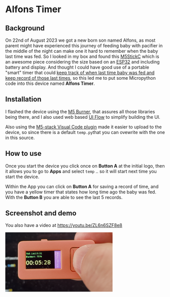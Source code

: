 # Alfons Timer

## Background

On 22nd of August 2023 we got a new born son named Alfons, as most parent might have experienced this journey of feeding baby with pacifier in the middle of the night can make one it hard to remember when the baby last time was fed. So I looked in my box and found this [M5StickC](https://shop.m5stack.com/products/stick-c) which is an awesome piece considering the size based on an [ESP32](https://en.wikipedia.org/wiki/ESP32) and including battery and display. And thought I could have good use of a portable "smart" timer that could <u>keep track of when last time baby was fed and keep record of those last times</u>, so this led me to put some Micropython code into this device named **Alfons Timer**.

## Installation

I flashed the device using the [M5 Burner](https://docs.m5stack.com/en/download), that assures all those libraries being there, and I also used web based [UI Flow](https://flow.m5stack.com/) to simplify building the UI.

Also using the [M5-stack Visual Code plugin](https://marketplace.visualstudio.com/items?itemName=curdeveryday.vscode-m5stack-mpy) made it easier to upload to the device, so since there is a default `temp.py`that you can ovewrite with the one in this source.

## How to use

Once you start the device you click once on **Button A** at the initial logo, then it allows you to go to **Apps** and select `temp` .. so it will start next time you start the device.

Within the App you can click on **Button A** for saving a record of time, and you have a yellow timer that states how long time ago the baby was fed. With the **Button B** you are able to see the last 5 records.

## Screenshot and demo

You also have a video at https://youtu.be/ZL6n6SZF8e8

<img src="https://raw.githubusercontent.com/engdan77/project_images/master/pics/image-20230904150626358.png" alt="image-20230904150626358" style="zoom: 33%;" />

